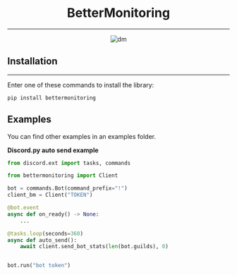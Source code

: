 <center> <h1> BetterMonitoring </h1> </center>

---

<div style="text-align: center">

![dm](https://img.shields.io/pypi/dm/bettermonitoring)

</div>

## Installation

---

Enter one of these commands to install the library:

```
pip install bettermonitoring
```

## Examples

You can find other examples in an examples folder.

**Discord.py auto send example**

```py
from discord.ext import tasks, commands

from bettermonitoring import Client

bot = commands.Bot(command_prefix="!")
client_bm = Client("TOKEN")

@bot.event
async def on_ready() -> None:
    ...

@tasks.loop(seconds=360)
async def auto_send():
    await client.send_bot_stats(len(bot.guilds), 0)


bot.run("bot token")
```
